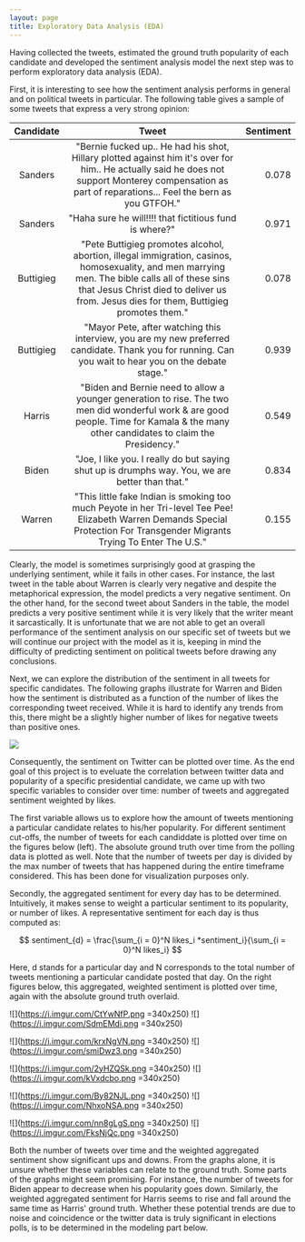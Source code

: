 ```yaml
---
layout: page
title: Exploratory Data Analysis (EDA)
---
```



Having collected the tweets, estimated the ground truth popularity of each candidate and developed the sentiment analysis model the next step was to perform exploratory data analysis (EDA).

First, it is interesting to see how the sentiment analysis performs in general and on political tweets in particular. The following table gives a sample of some tweets that express a very strong opinion:

| Candidate | Tweet        | Sentiment    |
| :-------------: |:-------------:| -----:|
| Sanders | "Bernie fucked up.. He had his shot, Hillary plotted against him it's over for him.. He actually said he does not support Monterey compensation as part of reparations... Feel the bern as you GTFOH."     | 0.078 |
| Sanders   | "Haha sure he will!!!! that fictitious fund is where?"     | 0.971 |
| Buttigieg | "Pete Buttigieg promotes alcohol, abortion, illegal immigration, casinos, homosexuality, and men marrying men. The bible calls all of these sins that Jesus Christ died to deliver us from. Jesus dies for them, Buttigieg promotes them." | 0.078 |
| Buttigieg | "Mayor Pete, after watching this interview, you are my new preferred candidate. Thank you for running. Can you wait to hear you on the debate stage." | 0.939 |
| Harris | "Biden and Bernie need to allow a younger generation to rise. The two men did wonderful work & are good people. Time for Kamala & the many other candidates to claim the Presidency." | 0.549 |
| Biden | "Joe, I like you. I really do but saying shut up is drumphs way. You, we are better than that." | 0.834 |
| Warren | "This little fake Indian is smoking too much Peyote in her Tri-level Tee Pee! Elizabeth Warren Demands Special Protection For Transgender Migrants Trying To Enter The U.S." | 0.155 |

Clearly, the model is sometimes surprisingly good at grasping the underlying sentiment, while it fails in other cases. For instance, the last tweet in the table about Warren is clearly very negative and despite the metaphorical expression, the model predicts a very negative sentiment. On the other hand, for the second tweet about Sanders in the table, the model predicts a very positive sentiment while it is very likely that the writer meant it sarcastically. It is unfortunate that we are not able to get an overall performance of the sentiment analysis on our specific set of tweets but we will continue our project with the model as it is, keeping in mind the difficulty of predicting sentiment on political tweets before drawing any conclusions. 

Next, we can explore the distribution of the sentiment in all tweets for specific candidates. The following graphs illustrate for Warren and Biden how the sentiment is distributed as a function of the number of likes the corresponding tweet received. While it is hard to identify any trends from this, there might be a slightly higher number of likes for negative tweets than positive ones. 

![](https://i.imgur.com/s7eo0l7.png)

Consequently, the sentiment on Twitter can be plotted over time. As the end goal of this project is to eveluate the correlation between twitter data and popularity of a specific presidential candidate, we came up with two specific variables to consider over time: number of tweets and aggregated sentiment weighted by likes. 

The first variable allows us to explore how the amount of tweets mentioning a particular candidate relates to his/her popularity. For different sentiment cut-offs, the number of tweets for each candiddate is plotted over time on the figures below (left). The absolute ground truth over time from the polling data is plotted as well. Note that the number of tweets per day is divided by the max number of tweets that has happened during the entire timeframe considered. This has been done for visualization purposes only.

Secondly, the aggregated sentiment for every day has to be determined. Intuitively, it makes sense to weight a particular sentiment to its popularity, or number of likes. A representative sentiment for each day is thus computed as:

$$ 
sentiment_{d} = \frac{\sum_{i = 0}^N likes_i *sentiment_i}{\sum_{i = 0}^N likes_i}
$$

Here, d stands for a particular day and N corresponds to the total number of tweets mentioning a particular candidate posted that day. On the right figures below, this aggregated, weighted sentiment is plotted over time, again with the absolute ground truth overlaid.

![](https://i.imgur.com/CtYwNfP.png =340x250)
![](https://i.imgur.com/SdmEMdi.png =340x250)

![](https://i.imgur.com/krxNgVN.png =340x250)
![](https://i.imgur.com/smiDwz3.png =340x250)

![](https://i.imgur.com/2yHZQSk.png =340x250)
![](https://i.imgur.com/kVxdcbo.png =340x250)

![](https://i.imgur.com/By82NJL.png =340x250)
![](https://i.imgur.com/NhxoNSA.png =340x250)

![](https://i.imgur.com/nn8gLgS.png =340x250)
![](https://i.imgur.com/FksNjQc.png =340x250)

Both the number of tweets over time and the weighted aggregated sentiment show significant ups and downs. From the graphs alone, it is unsure whether these variables can relate to the ground truth. Some parts of the graphs might seem promising. For instance, the number of tweets for Biden appear to decrease when his popularity goes down. Similarly, the weighted aggregated sentiment for Harris seems to rise and fall around the same time as Harris' ground truth. Whether these potential trends are due to noise and coincidence or the twitter data is truly significant in elections polls, is to be determined in the modeling part below.
